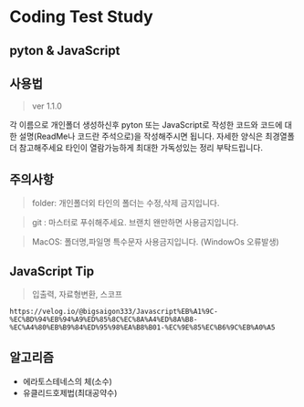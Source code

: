 # Coding Test Study

## pyton & JavaScript

## 사용법

> ver 1.1.0

각 이름으로 개인폴더 생성하신후
pyton 또는 JavaScript로 작성한 코드와
코드에 대한 설명(ReadMe나 코드란 주석으로)을 작성해주시면 됩니다.
자세한 양식은 최경열폴더 참고해주세요
타인이 열람가능하게 최대한 가독성있는 정리 부탁드립니다.

## 주의사항

> folder: 개인폴더외 타인의 폴더는 수정,삭제 금지입니다.

> git : 마스터로 푸쉬해주세요. 브랜치 왠만하면 사용금지입니다.

> MacOS: 폴더명,파일명 특수문자 사용금지입니다. (WindowOs 오류발생)

## JavaScript Tip

> 입출력, 자료형변환, 스코프

```
https://velog.io/@bigsaigon333/Javascript%EB%A1%9C-%EC%BD%94%EB%94%A9%ED%85%8C%EC%8A%A4%ED%8A%B8-%EC%A4%80%EB%B9%84%ED%95%98%EA%B8%B01-%EC%9E%85%EC%B6%9C%EB%A0%A5
```

## 알고리즘

- 에라토스테네스의 체(소수)
- 유클리드호제법(최대공약수)
